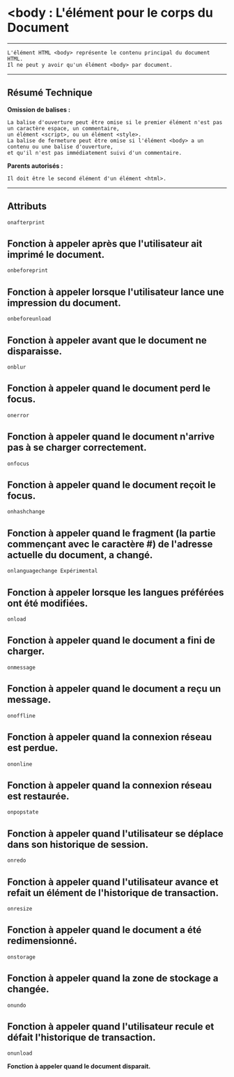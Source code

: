 # **<body : L'élément pour le corps du Document**

---



    L'élément HTML <body> représente le contenu principal du document HTML. 
    Il ne peut y avoir qu'un élément <body> par document.

---



## **Résumé Technique**

**Omission de balises :** 

    La balise d'ouverture peut être omise si le premier élément n'est pas un caractère espace, un commentaire, 
    un élément <script>, ou un élément <style>.
    La balise de fermeture peut être omise si l'élément <body> a un contenu ou une balise d'ouverture, 
    et qu'il n'est pas immédiatement suivi d'un commentaire.


**Parents autorisés :**

	Il doit être le second élément d'un élément <html>.


---



## **Attributs**

    onafterprint
**Fonction à appeler après que l'utilisateur ait imprimé le document.**
---
    onbeforeprint
**Fonction à appeler lorsque l'utilisateur lance une impression du document.**
---
    onbeforeunload
**Fonction à appeler avant que le document ne disparaisse.**
---
    onblur
**Fonction à appeler quand le document perd le focus.**
---
    onerror
**Fonction à appeler quand le document n'arrive pas à se charger correctement.**
---
    onfocus
**Fonction à appeler quand le document reçoit le focus.**
---
    onhashchange
**Fonction à appeler quand le fragment (la partie commençant avec le caractère #) de l'adresse actuelle du document, a changé.**
---
    onlanguagechange Expérimental
**Fonction à appeler lorsque les langues préférées ont été modifiées.**
---
    onload
**Fonction à appeler quand le document a fini de charger.**
---
    onmessage
**Fonction à appeler quand le document a reçu un message.**
---
    onoffline
**Fonction à appeler quand la connexion réseau est perdue.**
---
    ononline
**Fonction à appeler quand la connexion réseau est restaurée.**
---
    onpopstate
**Fonction à appeler quand l'utilisateur se déplace dans son historique de session.**
---
    onredo
**Fonction à appeler quand l'utilisateur avance et refait un élément de l'historique de transaction.**
---
    onresize
**Fonction à appeler quand le document a été redimensionné.**
---
    onstorage
**Fonction à appeler quand la zone de stockage a changée.**
---
    onundo
**Fonction à appeler quand l'utilisateur recule et défait l'historique de transaction.**
---
    onunload
**Fonction à appeler quand le document disparait.**